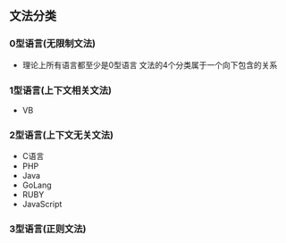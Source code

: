 ## 文法分类

### 0型语言(无限制文法)
* 理论上所有语言都至少是0型语言 文法的4个分类属于一个向下包含的关系
### 1型语言(上下文相关文法)
* VB
### 2型语言(上下文无关文法)
* C语言
* PHP
* Java
* GoLang
* RUBY
* JavaScript
### 3型语言(正则文法)
